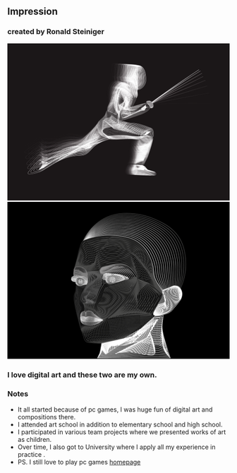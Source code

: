 ## Impression

### created by Ronald Steiniger
![Photo of my artwork](DAfencer.png) 
![Photo of my artwork](DGface.png) 
### I love digital art and these two are my own. 
### Notes
- It all started because of pc games, I was huge fun of digital art and compositions there.
- I attended art school in addition to elementary school and high school.
- I participated in various team projects where we presented works of art as children.
- Over time, I also got to University where I apply all my experience in practice .
- PS. I still love to play pc games 
[homepage](https://github.com/RonaldRonno/english-for-designers/blob/main/README.md)
